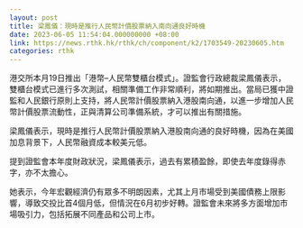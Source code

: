 ```yaml
---
layout: post
title: 梁鳳儀：現時是推行人民幣計價股票納入南向通良好時機
date: 2023-06-05 11:54:04.000000000 +08:00
link: https://news.rthk.hk/rthk/ch/component/k2/1703549-20230605.htm
categories: rthk
---
```


港交所本月19日推出「港幣–人民幣雙櫃台模式」。證監會行政總裁梁鳳儀表示，雙櫃台模式已進行多次測試，相關準備工作非常順利，將如期推出。當局已獲中證監和人民銀行原則上支持，將人民幣計價股票納入港股南向通，以進一步增加人民幣計價股票流動性，正與清算公司準備系統，才可以推出有關措施。

梁鳳儀表示，現時是推行人民幣計價股票納入港股南向通的良好時機，因為在美國加息背景下，人民幣融資成本較美元低。

提到證監會本年度財政狀況，梁鳳儀表示，過去有累積盈餘，即使去年度錄得赤字，亦不太擔心。

她表示，今年宏觀經濟仍有眾多不明朗因素，尤其上月市場受到美國債務上限影響，導致交投比首4個月低，但情況在6月初步好轉。證監會未來將多方面增加市場吸引力，包括拓展不同產品和公司上市。
